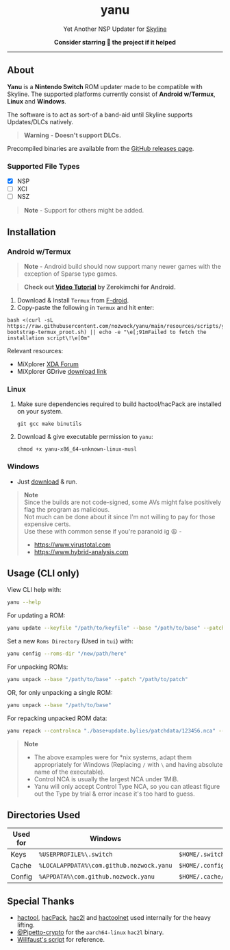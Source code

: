 <div align="center">

# yanu
Yet Another NSP Updater for [Skyline](https://github.com/skyline-emu/skyline)

**Consider starring 🌟 the project if it helped**

</div align="center">

---

## About

**Yanu** is a **Nintendo Switch** ROM updater made to be compatible with Skyline. The supported platforms currently consist of **Android w/Termux**, **Linux** and **Windows**.

The software is to act as sort-of a band-aid until Skyline supports Updates/DLCs natively.

> **Warning** - **Doesn't support DLCs.**

Precompiled binaries are available from the [GitHub releases page](https://github.com/nozwock/yanu/releases).

### Supported File Types
- [x] NSP 
- [ ] XCI
- [ ] NSZ

> **Note** - Support for others might be added.

## Installation

### Android w/Termux

> **Note** - Android build should now support many newer games with the exception of Sparse type games.

> **Check out [Video Tutorial](https://www.youtube.com/watch?v=rsYHWL7G3EI) by Zerokimchi for Android.**

1. Download & Install `Termux` from [F-droid](https://f-droid.org/en/packages/com.termux/).
2. Copy-paste the following in `Termux` and hit enter:
  ```console
  bash <(curl -sL https://raw.githubusercontent.com/nozwock/yanu/main/resources/scripts/yanu-bootstrap-termux_proot.sh) || echo -e "\e[;91mFailed to fetch the installation script\!\e[0m"
  ```

Relevant resources:
- MiXplorer [XDA Forum](https://forum.xda-developers.com/t/app-2-2-mixplorer-v6-x-released-fully-featured-file-manager.1523691/)
- MiXplorer GDrive [download link](https://drive.google.com/drive/folders/1BfeK39boriHy-9q76eXLLqbCwfV17-Gv)


### Linux

1. Make sure dependencies required to build hactool/hacPack are installed on your system.
   ```console
   git gcc make binutils
   ```
2. Download & give executable permission to `yanu`:
   ```console
   chmod +x yanu-x86_64-unknown-linux-musl
   ```

### Windows

- Just [download](https://github.com/nozwock/yanu/releases) & run.

> **Note**\
> Since the builds are not code-signed, some AVs might false positively flag the program as malicious.\
> Not much can be done about it since I'm not willing to pay for those expensive certs.\
> Use these with common sense if you're paranoid ig :weary: -
> - https://www.virustotal.com
> - https://www.hybrid-analysis.com 

## Usage (CLI only)
View CLI help with:
```sh
yanu --help
```

For updating a ROM:
```sh
yanu update --keyfile "/path/to/keyfile" --base "/path/to/base" --patch "/path/to/patch"
```

Set a new `Roms Directory` (Used in `tui`) with:
```sh
yanu config --roms-dir "/new/path/here"
```

For unpacking ROMs:
```sh
yanu unpack --base "/path/to/base" --patch "/path/to/patch"
```

OR, for only unpacking a single ROM:
```sh
yanu unpack --base "/path/to/base"
```

For repacking unpacked ROM data:
```sh
yanu repack --controlnca "./base+update.bylies/patchdata/123456.nca" --romfsdir "./base+update.lielaws/romfs" --exefsdir "./base+update.bilies/exefs"
```

> **Note**
> - The above examples were for *nix systems, adapt them appropriately for Windows (Replacing `/` with `\` and having absolute name of the executable).
> - Control NCA is usually the largest NCA under 1MiB.
> - Yanu will only accept Control Type NCA, so you can atleast figure out the Type by trial & error incase it's too hard to guess.

## Directories Used

| Used for | Windows | Linux |
| --- | --- | --- |
| Keys | `%USERPROFILE%\.switch` | `$HOME/.switch` |
| Cache | `%LOCALAPPDATA%\com.github.nozwock.yanu` | `$HOME/.config/com.github.nozwock.yanu` |
| Config | `%APPDATA%\com.github.nozwock.yanu` | `$HOME/.cache/com.github.nozwock.yanu` |

## Special Thanks

- [hactool](https://github.com/SciresM/hactool), [hacPack](https://github.com/The-4n/hacPack), [hac2l](https://github.com/Atmosphere-NX/hac2l) and [hactoolnet](https://github.com/Thealexbarney/LibHac) used internally for the heavy lifting.
- [@Pipetto-crypto](https://github.com/Pipetto-crypto) for the `aarch64-linux` `hac2l` binary.
- [Willfaust's script](https://gist.github.com/willfaust/fb90dec409b8918290012031f09a78ef) for reference.
